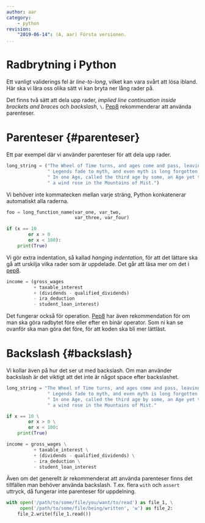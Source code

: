 ```yaml
---
author: aar
category:
    - python
revision:
    "2019-06-14": (A, aar) Första versionen.
...
```

Radbrytning i Python
==================================

Ett vanligt validerings fel är *line-to-long*, vilket kan vara svårt att lösa ibland. Här ska vi lära oss olika sätt vi kan bryta ner lång rader på.

<!--more-->

Det finns två sätt att dela upp rader, *implied line continuation inside brackets and braces* och *backslash*, `\`. [Pep8](https://www.python.org/dev/peps/pep-0008/#maximum-line-length) rekommenderar att använda parenteser.

# Parenteser {#parenteser}

Ett par exempel där vi använder parenteser för att dela upp rader.

```python
long_string = ("The Wheel of Time turns, and ages come and pass, leaving memories that become legend."
               " Legends fade to myth, and even myth is long forgotten when the Age that gave it birth comes again."
               " In one Age, called the third age by some, an Age yet to come, an age long pass,"
               " a wind rose in the Mountains of Mist.")
```

Vi behöver inte kommatecken mellan varje sträng, Python konkatenerar automatiskt alla raderna.

```python
foo = long_function_name(var_one, var_two,
                         var_three, var_four)

if (x == 10
        or x > 0
        or x < 100):
    print(True)
```

Vi gör extra indentation, så kallad *hanging indentation*, för att det lättare ska gå att urskilja vilka rader som är uppdelade. Det går att läsa mer om det i [pep8](https://www.python.org/dev/peps/pep-0008/#indentation).

```python
income = (gross_wages
          + taxable_interest
          + (dividends - qualified_dividends)
          - ira_deduction
          - student_loan_interest)
```

Det fungerar också för operation. [Pep8](https://legacy.python.org/dev/peps/pep-0008/#should-a-line-break-before-or-after-a-binary-operator) har även rekommendation för om man ska göra radbytet före eller efter en binär operator. Som ni kan se ovanför ska man göra det före, för att koden ska bli mer lättläst.



# Backslash {#backslash}

Vi kollar även på hur det ser ut med backslash. Om man använder backslash är det viktigt att det inte är något space efter backslashet.

```python
long_string = "The Wheel of Time turns, and ages come and pass, leaving memories that become legend."\
               " Legends fade to myth, and even myth is long forgotten when the Age that gave it birth comes again."\
               " In one Age, called the third age by some, an Age yet to come, an age long pass,"\
               " a wind rose in the Mountains of Mist."

if x == 10 \
        or x > 0 \
        or x < 100:
    print(True)

income = gross_wages \
          + taxable_interest \
          + (dividends - qualified_dividends) \
          - ira_deduction \
          - student_loan_interest
```

Även om det generellt är rekommenderat att använda parenteser finns det tillfällen man behöver använda backslash. T.ex. flera `with` och `assert` uttryck, då fungerar inte parenteser för uppdelning.

```python
with open('/path/to/some/file/you/want/to/read') as file_1, \
     open('/path/to/some/file/being/written', 'w') as file_2:
    file_2.write(file_1.read())
```
